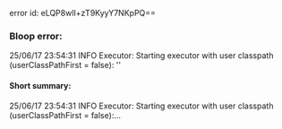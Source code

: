 error id: eLQP8wlI+zT9KyyY7NKpPQ==
### Bloop error:

25/06/17 23:54:31 INFO Executor: Starting executor with user classpath (userClassPathFirst = false): ''
#### Short summary: 

25/06/17 23:54:31 INFO Executor: Starting executor with user classpath (userClassPathFirst = false):...